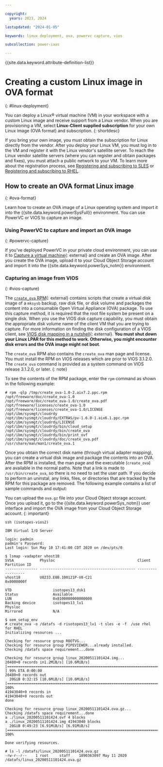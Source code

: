 ```yaml
---

copyright:
  years: 2023, 2024

lastupdated: "2024-01-05"

keywords: linux deployment, ova, powervc capture, vios

subcollection: power-iaas

---
```


{{site.data.keyword.attribute-definition-list}}



# Creating a custom Linux image in OVA format
{: #linux-deployment}

You can deploy a Linux&reg; virtual machine (VM) in your workspace with a custom Linux image and receive support from a Linux vendor. When you are provisioning a VM, select **Linux-Client supplied subscription** for your own Linux image (OVA format) and subscription.
{: shortdesc}

If you bring your own image, you must obtain the subscription for Linux directly from the vendor. After you deploy your Linux VM, you must log in to the VM and register it with the Linux vendor's satellite server. To reach the Linux vendor satellite servers (where you can register and obtain packages and fixes), you must attach a public network to your VM. To learn more about the registration process, see [Registering and subscribing to SLES](/docs/power-iaas?topic=power-iaas-using-linux#registering-sles) or [Registering and subscribing to RHEL](/docs/power-iaas?topic=power-iaas-linux-with-powervs#subscribing-to-rhel).

## How to create an OVA format Linux image
{: #ova-format}

Learn how to create an OVA image of a Linux operating system and import it into the {{site.data.keyword.powerSysFull}} environment. You can use PowerVC or VIOS to capture an image.

### Using PowerVC to capture and import an OVA image
{: #powervc-capture}

If you've deployed PowerVC in your private cloud environment, you can use it to [Capture a virtual machine](https://www.ibm.com/docs/en/powervc/2.0.3?topic=images-capturing-virtual-machine){: external} and create an OVA image. After you create the OVA image, upload it to your Cloud Object Storage account and import it into the {{site.data.keyword.powerSys_notm}} environment.

### Capturing an image from VIOS
{: #vios-capture}

<!--## Using VIOS to capture and import an OVA image
{: #vios-ova-cap}-->

The [`create_ova` RPM](https://cloud.ibm.com/media/docs/downloads/create_ova-1.0-2.aix7.2.ppc.rpm){: external} contains scripts that create a virtual disk image of a `mksysb` backup, raw disk file, or disk volume and packages the content into a consumable Open Virtual Appliance (OVA) package. To use this capture method, it is required that the root file system be present on a single disk. When you use the VIOS disk capture capability, you must obtain the appropriate disk volume name of the client VM that you are trying to capture. For more information on finding the disk configuration of a VIOS client, see [VIOS disk mapping in a nutshell](https://developer.ibm.com/technologies/systems/articles/au-viosmapping/){: external}. **You must shut down your Linux LPAR for this method to work. Otherwise, you might encounter disk errors and the OVA image might not boot**.

The `create_ova` RPM also contains the `create_ova` man page and license. You must install the RPM on VIOS releases which are prior to VIOS 3.1.2.0. The `create_ova` command is provided as a system command on VIOS release 3.1.2.0, or later.
{: note}

To see the contents of the RPM package, enter the `rpm` command as shown in the following example:

```text
# rpm -qlp /tmp/create_ova-1.0-2.aix7.2.ppc.rpm
/opt/freeware/doc/create_ova-1.0
/opt/freeware/doc/create_ova-1.0/create_ova.pdf
/opt/freeware/licenses/create_ova-1.0
/opt/freeware/licenses/create_ova-1.0/LICENSE
/opt/ibm/sysmgt/cloudrdy
/opt/ibm/sysmgt/cloudrdy/EXTRAS/pv-1.6.0-1.aix6.1.ppc.rpm
/opt/ibm/sysmgt/cloudrdy/LICENSE
/opt/ibm/sysmgt/cloudrdy/bin/cloud_setup
/opt/ibm/sysmgt/cloudrdy/bin/create_ova
/opt/ibm/sysmgt/cloudrdy/bin/print_ovf
/opt/ibm/sysmgt/cloudrdy/doc/create_ova.pdf
/usr/share/man/man1/create_ova.1
```

Once you obtain the correct disk name (through virtual adapter mapping), you can create a virtual disk image and package the contents into an OVA. After the RPM is installed, the man page and the executable (`create_ova`) are available in the normal paths. Note that a link is made to `/usr/bin/create_ova`, so there is no need to set the user path. If you decide to perform an uninstal, any links, files, or directories that are tracked by the RPM for this package are removed. The following example contains a list of sample commands and output:

You can upload the `ova.gz` file into your Cloud Object storage account. Once you upload it, go to the {{site.data.keyword.powerSys_notm}} user interface and import the OVA image from your Cloud Object Storage account.
{: important}

```text
ssh (isotopes-vios2)

IBM Virtual I/O Server

login: padmin
padmin's Password:
Last login: Sun May 10 17:41:00 CDT 2020 on /dev/pts/0

$ lsmap -vadapter vhost18
SVSA            Physloc                                      Client Partition ID
--------------- -------------------------------------------- ------------------
vhost18         U8233.E8B.100121P-V8-C21                     0x0000000f

VTD                   isotopes13_dsk1
Status                Available
LUN                   0x8100000000000000
Backing device        isotopes13_lv1
Physloc
Mirrored              N/A

$ oem_setup_env
# create_ova -o /datafs -d risotopes13_lv1 -t sles -e -f  /use rhel for RHEL
Initializing resources ...

Checking for resource group ROOTVG...
Checking for resource group PIPEVIEWER...already installed.
Checking /datafs space requirement...done

Checking for resource group linux_20200511101424.img...
20480+0 records in1.2MiB/s] [10.6MiB/s] [=======================================================================> ] 99% ETA 0:00:00
20480+0 records out
  20GiB 0:32:15 [10.6MiB/s] [10.6MiB/s] [=======================================================================>] 100%
41943040+0 records in
41943040+0 records out
done

Checking for resource group linux_20200511101424.ova.gz...
Checking /datafs space requirement...done
a ./linux_20200511101424.ovf 4 blocks
a ./linux_20200511101424.img 41943040 blocks
  20GiB 0:49:23 [6.91MiB/s] [6.91MiB/s] [=======================================================================>] 100%

Done verifying resources.

# ls -l /datafs/linux_20200511101424.ova.gz
-rw-r--r--    1 root     staff    1890363097 May 11 2020  /datafs/linux_20200511101424.ova.gz
```

<!--## Using the pvsadm tool to convert RHEL Qcow2 images to OVA image
{: pvsadm-convert-ova}

You can use the [pvsadm tool](https://github.com/ppc64le-cloud/pvsadm#readme){: external} to convert the RHEL 8.3 Qcow2 images to OVA image. The pvsadm tool is an open source tool and not an IBM-supported product. If you experience any issues with this tool, you can [open an issue](https://github.com/ppc64le-cloud/pvsadm/issues){: external} within the pvsadm tool GitHub repository. If you use any tool for RHEL releases that are in extended support, ensure that only the Extended Update Support (EUS)-related packages are downloaded and packaged by the tool.-->

